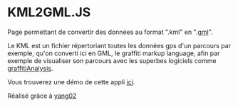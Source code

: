 KML2GML.JS
==========

Page permettant de convertir des données au format ".kml" en ".[gml]".

Le KML est un fichier répertoriant toutes les données gps d'un parcours par exemple, qu'on converti ici en GML, le graffiti markup language, afin par exemple de visualiser son parcours avec les superbes logiciels comme [graffitiAnalysis].

Vous trouverez une démo de cette appli [ici].

Réalisé grâce à [yang02]

  [gml]: http://www.graffitimarkuplanguage.com/
  [graffitiAnalysis]: http://graffitianalysis.com/gml/
  [ici]: http://xn--jibbarth-d1a.fr/kml2gml.js/
  [yang02]: http://yang02.org/works/kml2gml/
